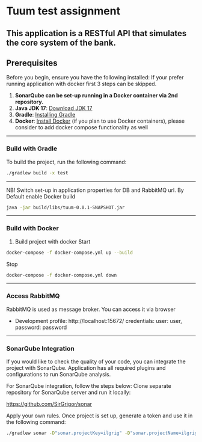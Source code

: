 # Tuum test assignment

This application is a RESTful API that simulates the core system of the bank.
---------------------------------------
## Prerequisites

Before you begin, ensure you have the following installed:
If your prefer running application with docker first 3 steps can be skipped.

1. **SonarQube can be set-up running in a Docker container via 2nd repository.**
2. **Java JDK 17**: [Download JDK 17](https://www.oracle.com/java/technologies/javase/jdk17-archive-downloads.html)
3. **Gradle**: [Installing Gradle](https://gradle.org/install/)
4. **Docker**: [Install Docker](https://docs.docker.com/get-docker/) (if you plan to use Docker containers), please consider to add docker compose functionality as well

---------------------------------------
### Build with Gradle

To build the project, run the following command:
```bash
./gradlew build -x test
```
---------------------------------------
NB! Switch set-up in application properties for DB and RabbitMQ url. By Default enable Docker build
```bash
java -jar build/libs/tuum-0.0.1-SNAPSHOT.jar
```

---------------------------------------
### Build with Docker
1. Build project with docker
Start
```bash
docker-compose -f docker-compose.yml up --build
```

Stop
```bash
docker-compose -f docker-compose.yml down
````
---------------------------------------
### Access RabbitMQ
RabbitMQ is used as message broker.
You can access it via browser
- Development profile: http://localhost:15672/ 
   credentials: user: user, password: password
---------------------------------------
### SonarQube Integration
If you would like to check the quality of your code, you can integrate the project with SonarQube.
Application has all required plugins and configurations to run SonarQube analysis.

For SonarQube integration, follow the steps below:
Clone separate repository for SonarQube server and run it locally:

https://github.com/SirGrigor/sonar

Apply your own rules. Once project is set up, generate a token and use it in the following command:

```bash
./gradlew sonar -D"sonar.projectKey=ilgrig" -D"sonar.projectName=ilgrig" -D"sonar.host.url=http://localhost:9000" -D"sonar.login=sqp_d7f25edff69849098c56634173d67ca4c3764d50"

```